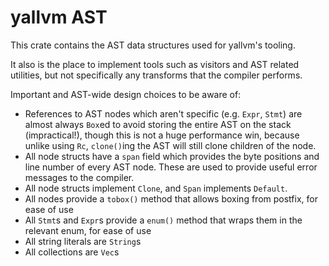 # yallvm AST

This crate contains the AST data structures used for yallvm's tooling.

It also is the place to implement tools such as visitors and AST related utilities,
but not specifically any transforms that the compiler performs.

Important and AST-wide design choices to be aware of:
 - References to AST nodes which aren't specific (e.g. `Expr`, `Stmt`) are almost always
   `Box`ed to avoid storing the entire AST on the stack (impractical!),
   though this is not a huge performance win, because unlike using `Rc`,
   `clone()`ing the AST will still clone children of the node.
 - All node structs have a `span` field which provides the byte positions and line number of
   every AST node. These are used to provide useful error messages to the compiler.
 - All node structs implement `Clone`, and `Span` implements `Default`.
 - All nodes provide a `tobox()` method that allows boxing from postfix, for ease of use
 - All `Stmt`s and `Expr`s provide a `enum()` method that wraps them in the relevant enum, for ease of use
 - All string literals are `String`s
 - All collections are `Vec`s